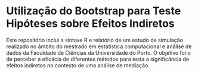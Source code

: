 # Utilização do Bootstrap para Teste Hipóteses sobre Efeitos Indiretos

Este repositório incluí a sintaxe R e relatório de um estudo de simulação realizado no âmbito do mestrado em estatística computacional e análise de dados da Faculdade de Ciências da Universidade do Porto. O objetivo foi o de perceber a eficácia de diferentes métodos para testa a significância de efeitos indiretos no contexto de uma análise de mediação.

